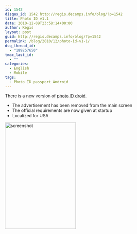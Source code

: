 ```yaml
---
id: 1542
disqus_id: 1542 http://regis.decamps.info/blog/?p=1542
title: Photo ID v1.1
date: 2010-12-09T23:58:14+00:00
author: Régis
layout: post
guid: http://regis.decamps.info/blog/?p=1542
permalink: /blog/2010/12/photo-id-v1-1/
dsq_thread_id:
  - "189257650"
tmac_last_id:
  - ""
categories:
  - English
  - Mobile
tags:
  - Photo ID passport Android
---
```

There is a new version of [photo ID droid](http://regis.decamps.info/blog/projects/photo-id-android/).

  * The advertisement has been removed from the main screen
  * The official requirements are now given at startup
  * Localized for USA

[<img src="http://regis.decamps.info/blog/wp-content/uploads/2010/12/device1-233x350.png" alt="screenshot" title="Read the guidelines" width="233" height="350" class="alignnone size-medium wp-image-1529" srcset="http://regis.decamps.info/blog/wp-content/uploads/2010/12/device1-233x350.png 233w, http://regis.decamps.info/blog/wp-content/uploads/2010/12/device1.png 320w" sizes="(max-width: 233px) 100vw, 233px" />](http://regis.decamps.info/blog/wp-content/uploads/2010/12/device1.png)
